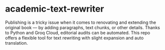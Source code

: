 # academic-text-rewriter
Publishing is a tricky issue when it comes to renovating and extending the original book — by adding paragraphs, text chunks, or other details. Thanks to Python and Groq Cloud, editorial audits can be automated. This repo offers a flexible tool for text rewriting with slight expansion and auto translation.
